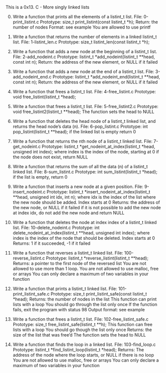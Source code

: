 This is a 0x13. C - More singly linked lists

0. Write a function that prints all the elements of a listint_t list.
File: 0-print_listint.c
Prototype: size_t print_listint(const listint_t *h);
Return: the number of nodes
Format: see example
You are allowed to use printf

1. Write a function that returns the number of elements in a linked listint_t list.
File: 1-listint_len.c
Prototype: size_t listint_len(const listint_t *h);

2. Write a function that adds a new node at the beginning of a listint_t list.
File: 2-add_nodeint.c
Prototype: listint_t *add_nodeint(listint_t **head, const int n);
Return: the address of the new element, or NULL if it failed

3. Write a function that adds a new node at the end of a listint_t list.
File: 3-add_nodeint_end.c
Prototype: listint_t *add_nodeint_end(listint_t **head, const int n);
Return: the address of the new element, or NULL if it failed

4. Write a function that frees a listint_t list.
File: 4-free_listint.c
Prototype: void free_listint(listint_t *head);

5. Write a function that frees a listint_t list.
File: 5-free_listint2.c
Prototype: void free_listint2(listint_t **head);
The function sets the head to NULL

6. Write a function that deletes the head node of a listint_t linked list, and returns the head node’s data (n).
File: 6-pop_listint.c
Prototype: int pop_listint(listint_t **head);
if the linked list is empty return 0

7. Write a function that returns the nth node of a listint_t linked list.
File: 7-get_nodeint.c
Prototype: listint_t *get_nodeint_at_index(listint_t *head, unsigned int index);
where index is the index of the node, starting at 0
if the node does not exist, return NULL

8. Write a function that returns the sum of all the data (n) of a listint_t linked list.
File: 8-sum_listint.c
Prototype: int sum_listint(listint_t *head);
if the list is empty, return 0

9. Write a function that inserts a new node at a given position.
File: 9-insert_nodeint.c
Prototype: listint_t *insert_nodeint_at_index(listint_t **head, unsigned int idx, int n);
where idx is the index of the list where the new node should be added. Index starts at 0
Returns: the address of the new node, or NULL if it failed
if it is not possible to add the new node at index idx, do not add the new node and return NULL

10. Write a function that deletes the node at index index of a listint_t linked list.
File: 10-delete_nodeint.c
Prototype: int delete_nodeint_at_index(listint_t **head, unsigned int index);
where index is the index of the node that should be deleted. Index starts at 0
Returns: 1 if it succeeded, -1 if it failed

11. Write a function that reverses a listint_t linked list.
File: 100-reverse_listint.c
Prototype: listint_t *reverse_listint(listint_t **head);
Returns: a pointer to the first node of the reversed list
You are not allowed to use more than 1 loop.
You are not allowed to use malloc, free or arrays
You can only declare a maximum of two variables in your function

12. Write a function that prints a listint_t linked list.
File: 101-print_listint_safe.c
Prototype: size_t print_listint_safe(const listint_t *head);
Returns: the number of nodes in the list
This function can print lists with a loop
You should go through the list only once
If the function fails, exit the program with status 98
Output format: see example

13. Write a function that frees a listint_t list.
File: 102-free_listint_safe.c
Prototype: size_t free_listint_safe(listint_t **h);
This function can free lists with a loop
You should go though the list only once
Returns: the size of the list that was free’d
The function sets the head to NULL

14. Write a function that finds the loop in a linked list.
File: 103-find_loop.c
Prototype: listint_t *find_listint_loop(listint_t *head);
Returns: The address of the node where the loop starts, or NULL if there is no loop
You are not allowed to use malloc, free or arrays
You can only declare a maximum of two variables in your function
